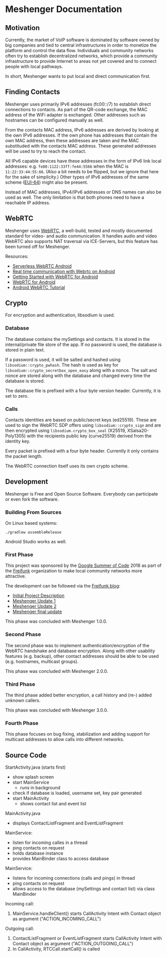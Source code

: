 Meshenger Documentation
=======================

## Motivation

Currently, the market of VoIP software is dominated by software owned by big companies and tied to central infrastructures in order to monetize the platform and control the data flow. Individuals and community networks often try to establish decentralized networks, which provide a community infrastructure to provide Internet to areas not yet covered and to connect people with local pathways.

In short, Meshenger wants to put local and direct communication first.

## Finding Contacts

Meshenger uses primarily IPv6 addresses (fc00::/7) to establish direct connections to contacts. As part of the QR-code exchange, the MAC address of the WiFi adapter is exchanged. Other addresses such as hostnames can be configured manually as well.

From the contacts MAC address, IPv6 addresses are derived by looking at the own IPv6 addresses. If the own phone has addresses that contain the own MAC address, then these addresses are taken and the MAC substituded with the contacts MAC address. These generated addresses will be used to try to reach the contact.

All IPv6 capable devices have these addresses in the form of IPv6 link local addresses: e.g. `fe80:1122:33ff:fe44:5566` when the MAC is `11:22:33:44:55:66`. (Also a bit needs to be flipped, but we ignore that here for the sake of simplicity.)
Other types of IPv6 addresses of the same scheme ([EUI-64](https://de.wikipedia.org/wiki/EUI-64)) might also be present.

Instead of MAC addresses, IPv4/IPv6 addresses or DNS names can also be used as well. The only limitation is that both phones need to have a reachable IP address.

## WebRTC

Meshenger uses [WebRTC](https://webrtc.org/), a well-build, tested and mostly documented standard for video- and audio communication. It handles audio and video WebRTC also supports NAT traversal via ICE-Servers, but this feature has been turned off for Meshenger.

Resources:

- [Serverless WebRTC Android](https://github.com/wojta/serverless-webrtc-android)
- [Real time communication with Webrtc on Android](https://hackernoon.com/real-time-communication-with-webrtc-on-android-f96cdcfc4771)
- [Getting Started with WebRTC for Android](https://vivekc.xyz/getting-started-with-webrtc-for-android-daab1e268ff4)
- [WebRTC for Android](https://www.amryousef.me/android-webrtc)
- [Android WebRTC Tutorial](https://github.com/GleasonK/android-webrtc-tutorial)

## Crypto

For encryption and authentication, libsodium is used.

### Database

The database contains the mySettings and contacts. It is stored in the internal/private file store of the app. If no password is used, the database is stored in plain text.

If a password is used, it will be salted and hashed using `libsodium::crypto_pwhash`. The hash is used as key for `libsodium::crypto_secretbox_open_easy` along with a nonce. The salt and nonce are stored along with the database and changed every time the database is stored.

The database file is prefixed with a four byte version header. Currently, it is set to zero.

### Calls

Contacts identities are based on public/secret keys (ed25519). These are used to sign the WebRTC SDP offers using `libsodium::crypto_sign` and are then encrypted using `libsodium.crypto_box_seal` (X25519, XSalsa20-Poly1305) with the recipients public key (curve25519) derived from the identity key.

Every packet is prefixed with a four byte header. Currently it only contains the packet length.

The WebRTC connection itself uses its own crypto scheme.

## Development

Meshenger is Free and Open Source Software. Everybody can participate or even fork the software.

### Building From Sources

On Linux based systems:

```
./gradlew assembleRelease
```

Android Studio works as well.

### First Phase

This project was sponsored by the [Google Summer of Code](https://summerofcode.withgoogle.com/) 2018 as part of the [Freifunk](https://freifunk.net) organization to make local community networks more attractive.

The development can be followed via the [Freifunk blog](https://blog.freifunk.net):

* [Initial Project Description](https://projects.freifunk.net/#/projects?project=local_phone_app&lang=en)
* [Meshenger Update 1](https://blog.freifunk.net/2018/06/10/meshenger-p2p-local-network-messenger-update-1/)
* [Meshenger Update 2](https://blog.freifunk.net/2018/07/07/meshenger-p2p-local-network-messenger-update-2/)
* [Meshenger final update](https://blog.freifunk.net/2018/08/14/meshenger-p2p-local-network-messenger-final-update/)

This phase was concluded with Meshenger 1.0.0.

### Second Phase

The second phase was to implement authentication/encryption of the WebRTC handshake and database encryption.
Along with other usability features (e.g. backup), other contact addresses should be able to be used (e.g. hostnames, multicast groups).

This phase was concluded with Meshenger 2.0.0.

### Third Phase

The third phase added better encryption, a call history and (re-) added unknown callers.

This phase was concluded with Meshenger 3.0.0.

### Fourth Phase

This phase focuses on bug fixing, stabilization and adding support for multicast addresses to allow calls into different networks.

## Source Code

StartActivity.java (starts first)
 - show splash screen
 - start MainService
   - runs in background
 - check if database is loaded, username set, key pair generated
 - start MainActivity
   - shows contact list and event list

MainActivity.java
 - displays ContactListFragment and EventListFragment

MainService:
 - listen for incoming calles in a thread
 - ping contacts on request
 - holds database instance
 - provides MainBinder class to access database

 MainService:
 - listens for incoming connections (calls and pings) in thread
 - ping contacts on request
 - allows access to the database (mySettings and contact list) via class MainBinder

Incoming call:
1. MainService.handleClient() starts CallActivity Intent with Contact object as argument ("ACTION_INCOMING_CALL")

Outgoing call:
1. ContactListFragment or EventListFragment starts CallActivity Intent with Contact object as argument ("ACTION_OUTGOING_CALL")
2. In CallActivity, RTCCall.startCall() is called
